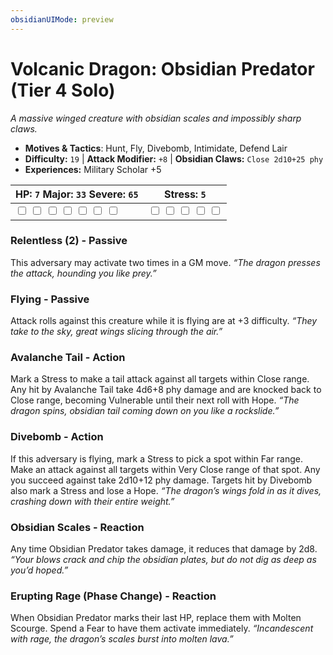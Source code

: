 ```yaml
---
obsidianUIMode: preview
---
```

# Volcanic Dragon: Obsidian Predator (Tier 4 Solo)

*A massive winged creature with obsidian scales and impossibly sharp claws.*

- **Motives & Tactics**: Hunt, Fly, Divebomb, Intimidate, Defend Lair
- **Difficulty:** `19` | **Attack Modifier:** `+8` | **Obsidian Claws:** `Close 2d10+25 phy`
- **Experiences:** Military Scholar +5

| HP: `7` Major: `33` Severe: `65` | Stress: `5` |
|--|--|
|  <input type="checkbox" unchecked id="d763378c"> <input type="checkbox" unchecked id="95383ef9"> <input type="checkbox" unchecked id="20d375b4"> <input type="checkbox" unchecked id="3bed996c"> <input type="checkbox" unchecked id="72b7e808"> <input type="checkbox" unchecked id="3bd9c773"> <input type="checkbox" unchecked id="5e5b43c2"> |  <input type="checkbox" unchecked id="d844a53f"> <input type="checkbox" unchecked id="41935112"> <input type="checkbox" unchecked id="bcf17d2c"> <input type="checkbox" unchecked id="17fc6225"> <input type="checkbox" unchecked id="b585d0c8"> |

### Relentless (2) - Passive

This adversary may activate two times in a GM move. *“The dragon presses the attack, hounding you like prey.”*

### Flying - Passive

Attack rolls against this creature while it is flying are at +3 difficulty. *“They take to the sky, great wings slicing through the air.”*

### Avalanche Tail - Action

Mark a Stress to make a tail attack against all targets within Close range. Any hit by Avalanche Tail take 4d6+8 phy damage and are knocked back to Close range, becoming Vulnerable until their next roll with Hope. *“The dragon spins, obsidian tail coming down on you like a rockslide.”*

### Divebomb - Action

If this adversary is flying, mark a Stress to pick a spot within Far range. Make an attack against all targets within Very Close range of that spot. Any you succeed against take 2d10+12 phy damage. Targets hit by Divebomb also mark a Stress and lose a Hope. *“The dragon’s wings fold in as it dives, crashing down with their entire weight.”*

### Obsidian Scales - Reaction

Any time Obsidian Predator takes damage, it reduces that damage by 2d8. *“Your blows crack and chip the obsidian plates, but do not dig as deep as you’d hoped.”*

### Erupting Rage (Phase Change) - Reaction

When Obsidian Predator marks their last HP, replace them with Molten Scourge. Spend a Fear to have them activate immediately. *“Incandescent with rage, the dragon’s scales burst into molten lava.”*

